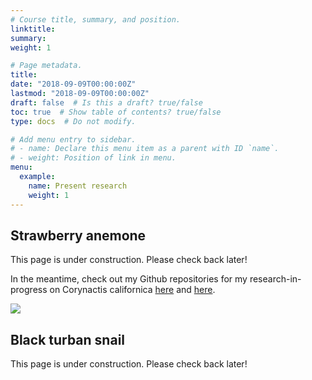```yaml
---
# Course title, summary, and position.
linktitle: 
summary: 
weight: 1

# Page metadata.
title: 
date: "2018-09-09T00:00:00Z"
lastmod: "2018-09-09T00:00:00Z"
draft: false  # Is this a draft? true/false
toc: true  # Show table of contents? true/false
type: docs  # Do not modify.

# Add menu entry to sidebar.
# - name: Declare this menu item as a parent with ID `name`.
# - weight: Position of link in menu.
menu: 
  example:
    name: Present research
    weight: 1
---
```


## Strawberry anemone

This page is under construction. Please check back later! 

In the meantime, check out my Github repositories for my research-in-progress on Corynactis californica [here](https://github.com/ameliaritger/Ritger-2019-Corynactis-measurements) and [here](https://github.com/ameliaritger/Ritger-2019-Corynactis-urchin-deterrence).

![](/img/232o.jpg)

## Black turban snail

This page is under construction. Please check back later! 


